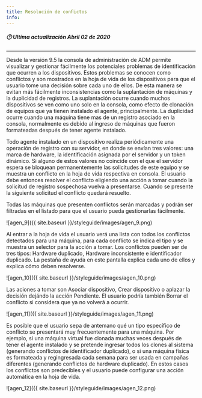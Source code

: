 ```yaml
---
title: Resolución de conﬂictos
info:
---
```

##### 🕐 Ultima actualización Abril 02 de 2020
---


Desde la versión 9.5 la consola de administración de ADM permite visualizar y gestionar fácilmente los potenciales problemas de identificación que ocurren a los dispositivos. Estos problemas se conocen como conflictos y son mostrados en la hoja de vida de los dispositivos para que el usuario tome una decisión sobre cada uno de ellos. De esta manera se evitan más fácilmente inconsistencias como la suplantación de máquinas y la duplicidad de registros. La suplantación ocurre cuando muchos dispositivos se ven como uno solo en la consola, como efecto de clonación de equipos que ya tienen instalado el agente, principalmente. La duplicidad ocurre cuando una máquina tiene mas de un registro asociado en la consola, normalmente es debido al ingreso de máquinas que fueron formateadas después de tener agente instalado.

Todo agente instalado en un dispositivo realiza periódicamente una operación de registro con su servidor, en donde se envían tres valores: una marca de hardware, la identificación asignada por el servidor y un token dinámico. Si alguno de estos valores no coincide con el que el servidor espera se bloquean permanentemente las solicitudes de este equipo y se muestra un conflicto en la hoja de vida respectiva en consola. El usuario debe entonces resolver el conflicto eligiendo una acción a tomar cuando la solicitud de registro sospechosa vuelva a presentarse. Cuando se presente la siguiente solicitud el conflicto quedará resuelto.

Todas las máquinas que presenten conflictos serán marcadas y podrán ser filtradas en el listado para que el usuario pueda gestionarlas fácilmente.

![agen_9]({{ site.baseurl }}/styleguide/images/agen_9.png)

Al entrar a la hoja de vida el usuario verá una lista con todos los conflictos detectados para una máquina, para cada conflicto se indica el tipo y se muestra un selector para la acción a tomar. Los conflictos pueden ser de tres tipos: Hardware duplicado, Hardware inconsistente e identificador duplicado. La pestaña de ayuda en este pantalla explica cada uno de ellos y explica cómo deben resolverse.

![agen_10]({{ site.baseurl }}/styleguide/images/agen_10.png)

Las aciones a tomar son Asociar dispositivo, Crear dispositivo o aplazar la decisión dejándo la acción Pendiente. El usuario podría también Borrar el conflicto si considera que ya no volverá a ocurrir.

![agen_11]({{ site.baseurl }}/styleguide/images/agen_11.png)

Es posible que el usuario sepa de antemano qué un tipo específico de conflicto se presentará muy frecuentemente para una máquina. Por ejemplo, si una máquina virtual fue clonada muchas veces después de tener el agente instalado y se pretende ingresar todos los clones al sistema (generando conflictos de identificador duplicado), o si una máquina física es formateada y regingresada cada semana para ser usada en campañas diferentes (generando conflictos de hardware duplicado). En estos casos los conflictos son predecibles y el usuario puede configurar una acción automática en la hoja de vida.

![agen_12]({{ site.baseurl }}/styleguide/images/agen_12.png)
